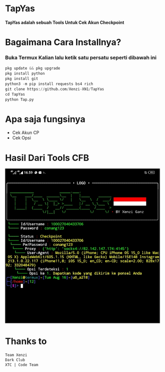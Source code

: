 # TapYas

#### TapYas adalah sebuah Tools Untuk Cek Akun Checkpoint

# Bagaimana Cara Installnya?
### Buka Termux Kalian lalu ketik satu persatu seperti dibawah ini
```python
pkg update && pkg upgrade
pkg install python
pkg install git
python3 -m pip install requests bs4 rich
git clone https://github.com/Xenzi-XN1/TapYas
cd TapYas
python Tap.py
```

# Apa saja fungsinya
+ Cek Akun CP
+ Cek Opsi

# Hasil Dari Tools CFB
![img](https://github.com/Xenzi-XN1/TapYas/blob/main/Tap/IMG_20220816_170310.jpg)

# Thanks to
```
Team Xenzi
Dark Club
XTC | Code Team
```

